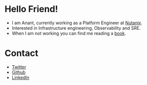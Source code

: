 # Hello Friend!

- I am Anant, currently working as a Platform Engineer at [Nutanix](https://www.nutanix.com/).
- Interested in Infrastructure engineering, Observability and SRE.
- When I am not working you can find me reading a [book](https://www.goodreads.com/srinivas_anant).

# Contact

- [Twitter](https://twitter.com/srinivas_anant)
- [Github](https://github.com/jsanant)
- [LinkedIn](https://in.linkedin.com/in/srinivasanant)
